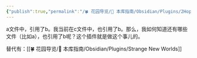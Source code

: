 ```yaml
---
{"publish":true,"permalink":"/🍀 花园导览/🧰 本库指南/Obsidian/Plugins/2Hop Links Plus.md","created":"2024-05-11","modified":"2025-07-10","tags":["obsidian插件"],"cssclasses":""}
---
```



a文件中，引用了b。我当前在c文件中，也引用了b。那么，我如何知道还有哪些文件（比如a），也引用了b呢？这个插件就是做这个事儿的。

替代有：[[🍀 花园导览/🧰 本库指南/Obsidian/Plugins/Strange New Worlds]]

